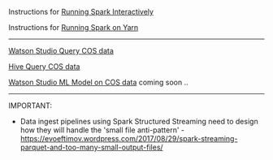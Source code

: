 Instructions for [Running Spark Interactively](./README_INTERACTIVE.MD)

Instructions for [Running Spark on Yarn](./README_YARN.MD)

---

[Watson Studio Query COS data](./WatsonStudio_QueryCOS.ipynb)

[Hive Query COS data](./README_HIVE.MD)

[Watson Studio ML Model on COS data](./README_WS_ML_MODEL.MD) coming soon ..

---
IMPORTANT:

- Data ingest pipelines using Spark Structured Streaming need to design how they will handle the 'small file anti-pattern' - https://evoeftimov.wordpress.com/2017/08/29/spark-streaming-parquet-and-too-many-small-output-files/
